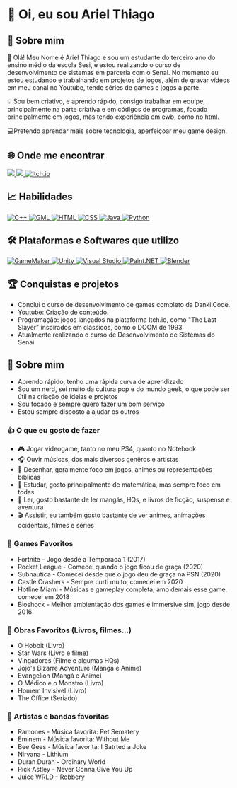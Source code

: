 
# 🖖 Oi, eu sou Ariel Thiago

## 🌟 Sobre mim

📱 Olá! Meu Nome é Ariel Thiago e sou um estudante do terceiro ano  do ensino médio da escola Sesi, e estou realizando o curso de desenvolvimento de sistemas em parceria com o Senai. No memento eu estou estudando e trabalhando em projetos de jogos, além de gravar vídeos em meu canal no Youtube, tendo séries de games e jogos a parte.

💡 Sou bem criativo, e aprendo rápido, consigo trabalhar em equipe, principalmente na parte criativa e em códigos de programas, focado principalmente em jogos, mas tendo experiência em ewb, como no html.

💻Pretendo aprendar mais sobre tecnologia, aperfeiçoar meu game design.

## 🌐 Onde me encontrar

<div>
<a href="https://www.youtube.com/@neon_charger80" target="_blank"> <img loading="lazy" src="https://img.shields.io/badge/YouTube-FF0000?style=for-the-badge&logo=youtube&logoColor=white">
  </a> 

<a href="mailto:arielneonretro@gmail.com">
  <img loading="lazy" src="https://img.shields.io/badge/Gmail-D14836?style=for-the-badge&logo=gmail&logoColor=white" target="_blank">
</a>

<a href="https://neowizardgang.itch.io" target="_blank">
  <img loading="lazy" src="https://img.shields.io/badge/Itch.io-333333?style=for-the-badge&logo=itch.io&logoColor=white" alt="Itch.io">
</a>
</div>

##  📈 Habilidades

<a href="https://isocpp.org" target="_blank">
  <img loading="lazy" src="https://img.shields.io/badge/C%2B%2B-00599C?style=for-the-badge&logo=c%2B%2B&logoColor=white" alt="C++">
</a>

<a href="https://www.yoyogames.com/gml" target="_blank">
  <img loading="lazy" src="https://img.shields.io/badge/GML-000000?style=for-the-badge&logo=game-maker&logoColor=white" alt="GML">
</a>

<a href="https://developer.mozilla.org/en-US/docs/Web/HTML" target="_blank">
  <img loading="lazy" src="https://img.shields.io/badge/HTML-E34F26?style=for-the-badge&logo=html5&logoColor=white" alt="HTML">
</a>

<a href="https://developer.mozilla.org/en-US/docs/Web/CSS" target="_blank">
  <img loading="lazy" src="https://img.shields.io/badge/CSS-1572B6?style=for-the-badge&logo=css3&logoColor=white" alt="CSS">
</a>

<a href="https://www.java.com" target="_blank">
  <img loading="lazy" src="https://img.shields.io/badge/Java-007396?style=for-the-badge&logo=java&logoColor=white" alt="Java">
</a>

<a href="https://www.python.org" target="_blank">
  <img loading="lazy" src="https://img.shields.io/badge/Python-3776AB?style=for-the-badge&logo=python&logoColor=white" alt="Python">
</a>

## 🛠️ Plataformas e Softwares que utilizo

<a href="https://www.yoyogames.com/en/gamemaker" target="_blank">
  <img loading="lazy" src="https://img.shields.io/badge/GameMaker-00B5E2?style=for-the-badge&logo=gamemaker&logoColor=white" alt="GameMaker">
</a>

<a href="https://unity.com" target="_blank">
  <img loading="lazy" src="https://img.shields.io/badge/Unity-000000?style=for-the-badge&logo=unity&logoColor=white" alt="Unity">
</a>

<a href="https://visualstudio.microsoft.com" target="_blank">
  <img loading="lazy" src="https://img.shields.io/badge/Visual_Studio-5C2D91?style=for-the-badge&logo=visualstudio&logoColor=white" alt="Visual Studio">
</a>

<a href="https://www.getpaint.net" target="_blank">
  <img loading="lazy" src="https://img.shields.io/badge/Paint.NET-2B4F1E?style=for-the-badge&logo=paintdotnet&logoColor=white" alt="Paint.NET">
</a>

<a href="https://www.blender.org" target="_blank">
  <img loading="lazy" src="https://img.shields.io/badge/Blender-F5792A?style=for-the-badge&logo=blender&logoColor=white" alt="Blender">
</a>


## 🏆 Conquistas e projetos

* Concluí o curso de desenvolvimento de games completo da Danki.Code.
* Youtube: Criação de conteúdo.
* Programação: jogos lançados na plataforma Itch.io, como "The Last Slayer" inspirados em clássicos, como o DOOM de 1993.
* Atualmente realizando o curso de Desenvolvimento de Sistemas do Senai

## 🎲 Sobre mim

* Aprendo rápido, tenho uma rápida curva de aprendizado
* Sou um nerd, sei muito da cultura pop e do mundo geek, o que pode ser útil na criação de ideias e projetos
* Sou focado e sempre quero fazer um bom serviço
* Estou sempre disposto a ajudar os outros

### 👍 O que eu gosto de fazer

* 🎮 Jogar vídeogame, tanto no meu PS4, quanto no Notebook
* 🎧 Ouvir músicas, dos mais diversos genêros e artistas
* 🎨 Desenhar, geralmente foco em jogos, animes ou representações bíblicas
* 📄 Estudar, gosto principalmente de matemática, mas sempre foco em todas
* 📜 Ler, gosto bastante de ler mangás, HQs, e livros de ficção, suspense e aventura
* 🎬 Assistir, eu também gosto bastante de ver animes, animações ocidentais, filmes e séries

### 👾 Games Favoritos

* Fortnite - Jogo desde a Temporada 1 (2017)
* Rocket League - Comecei quando o jogo ficou de graça (2020)
* Subnautica - Comecei desde que o jogo deu de graça na PSN (2020)
* Castle Crashers - Sempre curti muito, comecei em 2020
* Hotline Miami - Músicas e gameplay completa, amo demais esse game, comecei em 2018
* Bioshock - Melhor ambientação dos games e immersive sim, jogo desde 2016

### 📖 Obras Favoritos (Livros, filmes...)

* O Hobbit (Livro)
* Star Wars (Livro e filme)
* Vingadores (Filme e algumas HQs)
* Jojo's Bizarre Adventure (Mangá e Anime)
* Evangelion (Mangá e Anime)
* O Médico e o Monstro (Livro)
* Homem Invisivel (Livro)
* The Office (Seriado)

### 🎸 Artistas e bandas favoritas

* Ramones - Música favorita: Pet Sematery
* Eminem - Música favorita: Without Me
* Bee Gees - Música favorita: I Satrted a Joke
* Nirvana - Lithium
* Duran Duran - Ordinary World
* Rick Astley - Never Gonna Give You Up
* Juice WRLD - Robbery

